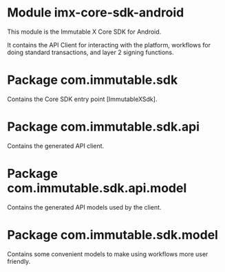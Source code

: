 # Module imx-core-sdk-android

This module is the Immutable X Core SDK for Android.

It contains the API Client for interacting with the platform, workflows for doing standard transactions, and layer 2 signing functions.

# Package com.immutable.sdk

Contains the Core SDK entry point [ImmutableXSdk].

# Package com.immutable.sdk.api

Contains the generated API client.

# Package com.immutable.sdk.api.model

Contains the generated API models used by the client.

# Package com.immutable.sdk.model

Contains some convenient models to make using workflows more user friendly.